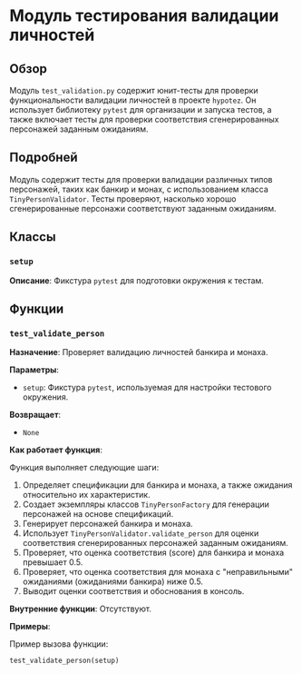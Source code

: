 # Модуль тестирования валидации личностей

## Обзор

Модуль `test_validation.py` содержит юнит-тесты для проверки функциональности валидации личностей в проекте `hypotez`. Он использует библиотеку `pytest` для организации и запуска тестов, а также включает тесты для проверки соответствия сгенерированных персонажей заданным ожиданиям.

## Подробней

Модуль содержит тесты для проверки валидации различных типов персонажей, таких как банкир и монах, с использованием класса `TinyPersonValidator`. Тесты проверяют, насколько хорошо сгенерированные персонажи соответствуют заданным ожиданиям.

## Классы

### `setup`

**Описание**: Фикстура `pytest` для подготовки окружения к тестам.

## Функции

### `test_validate_person`

**Назначение**: Проверяет валидацию личностей банкира и монаха.

**Параметры**:
- `setup`: Фикстура `pytest`, используемая для настройки тестового окружения.

**Возвращает**:
- `None`

**Как работает функция**:

Функция выполняет следующие шаги:

1.  Определяет спецификации для банкира и монаха, а также ожидания относительно их характеристик.
2.  Создает экземпляры классов `TinyPersonFactory` для генерации персонажей на основе спецификаций.
3.  Генерирует персонажей банкира и монаха.
4.  Использует `TinyPersonValidator.validate_person` для оценки соответствия сгенерированных персонажей заданным ожиданиям.
5.  Проверяет, что оценка соответствия (score) для банкира и монаха превышает 0.5.
6.  Проверяет, что оценка соответствия для монаха с "неправильными" ожиданиями (ожиданиями банкира) ниже 0.5.
7.  Выводит оценки соответствия и обоснования в консоль.

**Внутренние функции**: Отсутствуют.

**Примеры**:

Пример вызова функции:

```python
test_validate_person(setup)